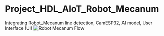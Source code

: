 # Project_HDL_AIoT_Robot_Mecanum
Integrating Robot_Mecanum line detection, CamESP32, AI model, User Interface (UI)
![Robot Mecanum Flow](https://drive.google.com/uc?id=1FfkKHRqbNTa3ABtVtuO7z-wYqTsUGQ0d)
